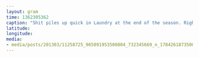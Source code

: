 ```yaml
---
layout: gram
time: 1362305362
caption: "Shit piles up quick in Laundry at the end of the season. Right, Fanny?"
latitude: 
longitude: 
media:
- media/posts/201303/11258725_965091953500804_732345669_n_17842618735000351.jpg
---
```

